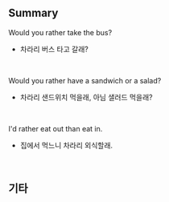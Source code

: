 ## Summary

Would you rather take the bus?
- 차라리 버스 타고 갈래?

<br>

Would you rather have a sandwich or a salad?
- 차라리 샌드위치 먹을래, 아님 샐러드 먹을래?

<br>

I'd rather eat out than eat in.
- 집에서 먹느니 차라리 외식할래.

<br>

## 기타
